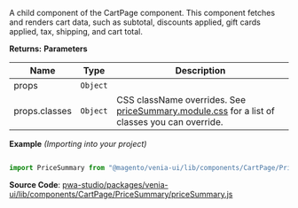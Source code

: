 
A child component of the CartPage component.
This component fetches and renders cart data, such as subtotal, discounts applied,
gift cards applied, tax, shipping, and cart total.

**Returns:**
**Parameters**

| Name | Type | Description |
| --- | --- | --- |
| props | `Object` |  |
| props.classes | `Object` | CSS className overrides. See [priceSummary.module.css](https://github.com/magento/pwa-studio/blob/develop/packages/venia-ui/lib/components/CartPage/PriceSummary/priceSummary.module.css) for a list of classes you can override. |

**Example** *(Importing into your project)*

```js

import PriceSummary from "@magento/venia-ui/lib/components/CartPage/PriceSummary";
```

**Source Code**: [pwa-studio/packages/venia-ui/lib/components/CartPage/PriceSummary/priceSummary.js](https://github.com/magento/pwa-studio/blob/develop/packages/venia-ui/lib/components/CartPage/PriceSummary/priceSummary.js)
